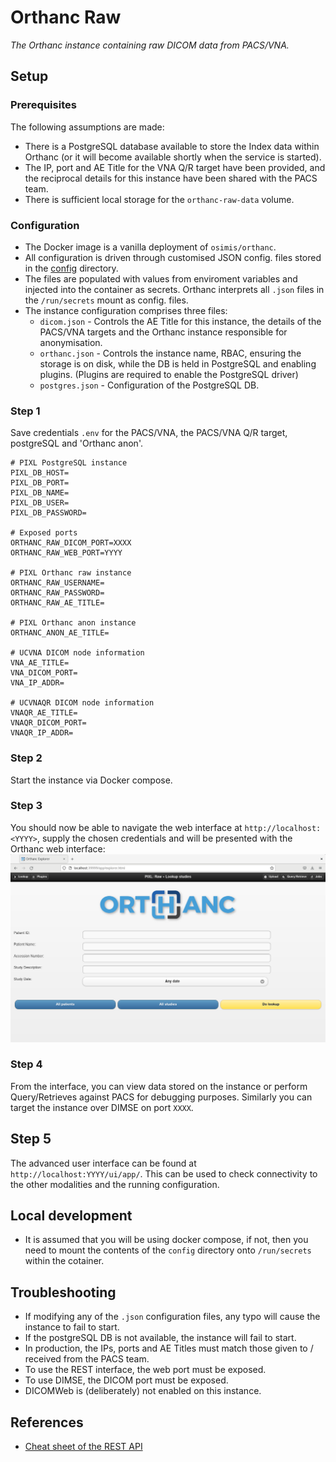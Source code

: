 # Orthanc Raw

_The Orthanc instance containing raw DICOM data from PACS/VNA._

## Setup 

### Prerequisites

The following assumptions are made:
- There is a PostgreSQL database available to store the Index data within Orthanc (or it will become available shortly when the service is started).
- The IP, port and AE Title for the VNA Q/R target have been provided, and the reciprocal details for this instance have been shared with the PACS team.
- There is sufficient local storage for the `orthanc-raw-data` volume.

### Configuration

- The Docker image is a vanilla deployment of `osimis/orthanc`. 
- All configuration is driven through customised JSON config. files stored in the [config](./config/) directory. 
- The files are populated with values from enviroment variables and injected into the container as secrets. Orthanc interprets all `.json` files in the `/run/secrets` mount as config. files.
- The instance configuration comprises three files:
  - `dicom.json` - Controls the AE Title for this instance, the details of the PACS/VNA targets and the Orthanc instance responsible for anonymisation.
  - `orthanc.json` - Controls the instance name, RBAC, ensuring the storage is on disk, while the DB is held in PostgreSQL and enabling plugins. (Plugins are required to enable the PostgreSQL driver)
  - `postgres.json` - Configuration of the PostgreSQL DB.

### Step 1
Save credentials `.env` for the PACS/VNA, the PACS/VNA Q/R target, postgreSQL and 'Orthanc anon'.
```
# PIXL PostgreSQL instance
PIXL_DB_HOST=
PIXL_DB_PORT=
PIXL_DB_NAME=
PIXL_DB_USER=
PIXL_DB_PASSWORD=

# Exposed ports
ORTHANC_RAW_DICOM_PORT=XXXX
ORTHANC_RAW_WEB_PORT=YYYY

# PIXL Orthanc raw instance
ORTHANC_RAW_USERNAME=
ORTHANC_RAW_PASSWORD=
ORTHANC_RAW_AE_TITLE=

# PIXL Orthanc anon instance   
ORTHANC_ANON_AE_TITLE=

# UCVNA DICOM node information  
VNA_AE_TITLE=
VNA_DICOM_PORT=
VNA_IP_ADDR=

# UCVNAQR DICOM node information  
VNAQR_AE_TITLE=
VNAQR_DICOM_PORT=
VNAQR_IP_ADDR=
```

### Step 2

Start the instance via Docker compose.

### Step 3

You should now be able to navigate the web interface at `http://localhost:<YYYY>`, supply the chosen credentials and will be presented with the Orthanc web interface:
![Orthanc Raw Web interface](../assets/orthanc-raw-web.png)

### Step 4
From the interface, you can view data stored on the instance or perform Query/Retrieves against PACS for debugging purposes. Similarly you can target the instance over DIMSE on port `XXXX`.

## Step 5
The advanced user interface can be found at `http://localhost:YYYY/ui/app/`. This can be used to check connectivity to the other modalities and the running configuration.

## Local development
- It is assumed that you will be using docker compose, if not, then you need to mount the contents of the `config` directory onto `/run/secrets` within the cotainer.

## Troubleshooting

- If modifying any of the `.json` configuration files, any typo will cause the instance to fail to start.
- If the postgreSQL DB is not available, the instance will fail to start.
- In production, the IPs, ports and AE Titles must match those given to / received from the PACS team.
- To use the REST interface, the web port must be exposed.
- To use DIMSE, the DICOM port must be exposed.
- DICOMWeb is (deliberately) not enabled on this instance.

## References
 - [Cheat sheet of the REST API](https://book.orthanc-server.com/users/rest-cheatsheet.html)

